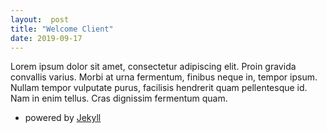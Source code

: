 ```yaml
---
layout:  post
title: "Welcome Client"
date: 2019-09-17
---
```


Lorem ipsum dolor sit amet, consectetur adipiscing elit. Proin gravida convallis varius. Morbi at urna fermentum, finibus neque in, tempor
ipsum. Nullam tempor vulputate purus, facilisis hendrerit quam pellentesque id. Nam in enim tellus. Cras dignissim fermentum quam. 
- powered by [Jekyll](http://jekyllrb.com)
